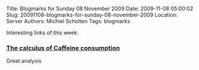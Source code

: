 Title: Blogmarks for Sunday 08 November 2009
Date: 2009-11-08 05:00:02
Slug: 20091108-blogmarks-for-sunday-08-november-2009
Location: Server
Authors: Michiel Scholten
Tags: blogmarks

<p>Interesting links of this week:</p>
<h3><a href="http://arvindn.livejournal.com/57651.html">The calculus of Caffeine consumption</a></h3>
<p>Great analysis</p>
